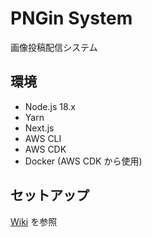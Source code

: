 # PNGin System

画像投稿配信システム

## 環境

- Node.js 18.x
- Yarn
- Next.js
- AWS CLI
- AWS CDK
- Docker (AWS CDK から使用)

## セットアップ

[Wiki](https://github.com/halmakey/pngin/wiki) を参照
